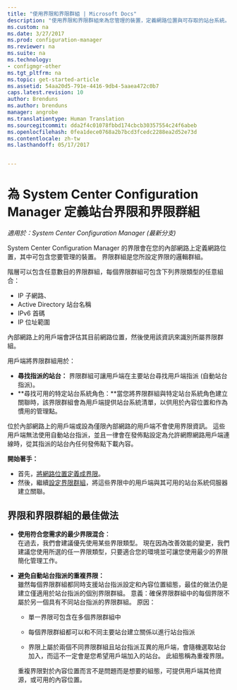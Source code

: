 ```yaml
---
title: "使用界限和界限群組 | Microsoft Docs"
description: "使用界限和界限群組來為您管理的裝置，定義網路位置與可存取的站台系統。"
ms.custom: na
ms.date: 3/27/2017
ms.prod: configuration-manager
ms.reviewer: na
ms.suite: na
ms.technology:
- configmgr-other
ms.tgt_pltfrm: na
ms.topic: get-started-article
ms.assetid: 54aa20d5-791e-4416-9db4-5aaea472c0b7
caps.latest.revision: 10
author: Brenduns
ms.author: brenduns
manager: angrobe
ms.translationtype: Human Translation
ms.sourcegitcommit: dda2f4c01078fbbd174cbcb30357554c24f6abeb
ms.openlocfilehash: 0fea1dece0768a2b7bcd3fcedc2288ea2d52e73d
ms.contentlocale: zh-tw
ms.lasthandoff: 05/17/2017


---
```

# <a name="define-site-boundaries-and-boundary-groups-for-system-center-configuration-manager"></a>為 System Center Configuration Manager 定義站台界限和界限群組

*適用於：System Center Configuration Manager (最新分支)*

System Center Configuration Manager 的界限會在您的內部網路上定義網路位置，其中可包含您要管理的裝置。 界限群組是您所設定界限的邏輯群組。

 階層可以包含任意數目的界限群組，每個界限群組可包含下列界限類型的任意組合：  

-   IP 子網路、  
-   Active Directory 站台名稱  
-   IPv6 首碼  
-   IP 位址範圍  

內部網路上的用戶端會評估其目前網路位置，然後使用該資訊來識別所屬界限群組。  

 用戶端將界限群組用於：  
-   **尋找指派的站台：** 界限群組可讓用戶端在主要站台尋找用戶端指派 (自動站台指派)。  
-   **尋找可用的特定站台系統角色：**當您將界限群組與特定站台系統角色建立關聯時，該界限群組會為用戶端提供站台系統清單，以供用於內容位置和作為慣用的管理點。  

位於內部網路上的用戶端或設為僅限內部網路的用戶端不會使用界限資訊。 這些用戶端無法使用自動站台指派，並且一律會在發佈點設定為允許網際網路用戶端連線時，從其指派的站台內任何發佈點下載內容。  

**開始著手：**
- 首先，[將網路位置定義成界限](/sccm/core/servers/deploy/configure/boundaries)。
- 然後，繼續[設定界限群組](/sccm/core/servers/deploy/configure/boundary-groups)，將這些界限中的用戶端與其可用的站台系統伺服器建立關聯。



##  <a name="BKMK_BoundaryBestPractices"></a> 界限和界限群組的最佳做法  

-   **使用符合您需求的最少界限混合︰**  
   在過去，我們會建議優先使用某些界限類型。 現在因為改善效能的變更，我們建議您使用所選的任一界限類型，只要適合您的環境並可讓您使用最少的界限簡化管理工作。      

-   **避免自動站台指派的重複界限：**  
     雖然每個界限群組都同時支援站台指派設定和內容位置組態，最佳的做法仍是建立僅適用於站台指派的個別界限群組。 意義：確保界限群組中的每個界限不屬於另一個具有不同站台指派的界限群組。 原因：  

    -   單一界限可包含在多個界限群組中  

    -   每個界限群組都可以和不同主要站台建立關係以進行站台指派  

    -   界限上屬於兩個不同界限群組且站台指派互異的用戶端，會隨機選取站台加入，而這不一定會是您希望用戶端加入的站台。  此組態稱為重複界限。  

     重複界限對於內容位置而言不是問題而是想要的組態，可提供用戶端其他資源，或可用的內容位置。  

